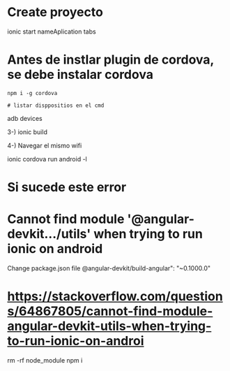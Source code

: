  
 # Create proyecto
   ionic start nameAplication tabs
 
 # Antes de instlar plugin de cordova, se  debe instalar cordova
    npm i -g cordova

    # listar disppositios en el cmd
  adb devices
 

3-)  ionic build 

  

4-) Navegar el mismo wifi
 
 

ionic cordova run android -l

# Si sucede este error
# Cannot find module '@angular-devkit…/utils' when trying to run ionic on android


Change package.json file @angular-devkit/build-angular": "~0.1000.0"

# https://stackoverflow.com/questions/64867805/cannot-find-module-angular-devkit-utils-when-trying-to-run-ionic-on-androi

rm -rf node_module
npm i

